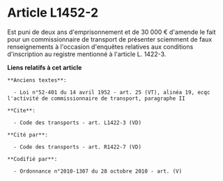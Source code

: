 # Article L1452-2

Est puni de deux ans d'emprisonnement et de 30 000 € d'amende le fait pour un commissionnaire de transport de présenter
sciemment de faux renseignements à l'occasion d'enquêtes relatives aux conditions d'inscription au registre mentionné à
l'article L. 1422-3.

**Liens relatifs à cet article**

	**Anciens textes**:

	  - Loi n°52-401 du 14 avril 1952 - art. 25 (VT), alinéa 19, ecqc l'activité de commissionnaire de transport, paragraphe II

	**Cite**:

	  - Code des transports - art. L1422-3 (VD)

	**Cité par**:

	  - Code des transports - art. R1422-7 (VD)

	**Codifié par**:

	  - Ordonnance n°2010-1307 du 28 octobre 2010 - art. (V)
